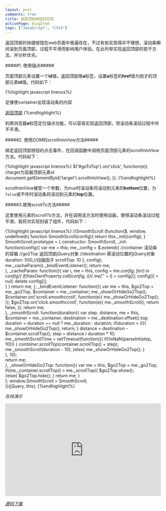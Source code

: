 ```yaml
---
layout: post
comments: true
title: 返回顶部按钮的实现
activePage: blogItem
tags: ["JavaScript", "CSS3"]
---
```


返回顶部的快捷按钮在*web*页面中普遍存在，不过有些实现得并不理想，滚动条瞬间滚到页面顶部，过程不平滑而影响用户体验。在此列举实现返回顶部的若干方法，并分析优劣。

#####1. 使用锚点#####

页面顶部元素设置一个**id**值，返回顶部用**a**标签，设置**a**标签的**href**值为刚才的顶部元素**id**值。代码如下：

{%highlight javascript linenos%}
<div id="container">
  <p>足够使container出现滚动条的内容</p>
</div>
<a href="#container" id="goToTop">返回顶部</a>
{%endhighlight%}

利用浏览器**a**标签定位锚点功能，可以容易实现返回顶部，但滚动条滚动过程中并不平滑。
<!--more-->

#####2. 使用*DOM*的*scrollIntoView*方法#####

绑定返回顶部按钮的点击事件，在回调函数中调用页面顶部元素的*scrollIntoView*方法。代码如下：

{%highlight javascript linenos%}
$('#goToTop').on('click', function(e){
  //target为容器顶部元素id
  document.getElementById('target').scrollIntoView();
});
{%endhighlight%}

*scrollIntoView*接受一个参数，为*true*时滚动条将滚动到元素的**bottom**位置，为`false`或不传时滚动条将滚动到元素的**top**位置。

#####3.使用*scrollTo*方法#####

这里使用元素的*scrollTo*方法，并在调用该方法时使用动画，使得滚动条滚动过程平滑。我将次实现封装了组件，代码如下：

{%highlight javascript linenos%}
//SmoothScroll
(function($, window, undefined){
  function SmoothScroll(config){
    return this._init(config);
  }
  SmoothScroll.prototype = {
    constructor: SmoothScroll,
    _init: function(config){
      var me = this; 
      me._config = $.extend({
        //container 滚动条的容器
        //go2Top 返回顶部jQuery对象
        //destination 需滚动位置的jQuery对象
        duration: 500,//动画因子 
        scrollTop: 10
      }, config);
      me._cacheParam()._bindEventListener();
      return me;   
    },
    _cacheParam: function(){
      var i,
          me = this,
          config = me._config;
      for(i in config){
        if(hasOwnProperty.call(config, i)){
            me['_' + i] = config[i];
            config[i] = null;
            delete config[i];   
        }
      }
      return me;
    },
    _bindEventListener: function(){
        var me = this,
            $go2Top = me._go2Top,
            $container = me._container;
        me._showOrHideGo2Top();    
        $container.on('scroll.smoothccroll', function(e){
          me._showOrHideGo2Top();
        });
        $go2Top.on('click.smoothccroll', function(e){
          me._smoothScroll();
          return false;
        }); 
        return me;   
    },
    _smoothScroll: function(duration){
      var step,
          distance,
          me = this,
          $container = me._container,
          destination = me._destination.offset().top;
      duration = duration == null ? me._duration : duration;
      if(duration < 0){
        me._showOrHideGo2Top();
        return;
      }
      distance = destination - $container.scrollTop();
      step = distance / duration * 10;
      me._smoothScrollTime = setTimeout(function(){
        if(!isNaN(parseInt(step, 10))) {
          $container.scrollTop($container.scrollTop() + step);
          me._smoothScroll(duration - 10); 
        }else{
          me._showOrHideGo2Top();
        }   
      }, 10);  
      return me;                  
    },
    _showOrHideGo2Top: function(){
      var me = this,
          $go2Top = me._go2Top;
      if(me._container.scrollTop() > me._scrollTop){
        $go2Top.show();  
      }else{
        $go2Top.hide();
      }
      return me;
    }    
  };
  window.SmoothScroll = SmoothScroll;  
})(jQuery, this);
{%endhighlight%}

*在线演示*

<iframe src="http://jsfiddle.net/shiny_bender/MwVp5/7/embedded" style="width:100%;height:300px;" frameborder="0" scrolling="no"></iframe>

[*源码下载*]({{site.url}}/downloads/files/smoothscroll.zip)





